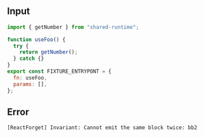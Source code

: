 
## Input

```javascript
import { getNumber } from "shared-runtime";

function useFoo() {
  try {
    return getNumber();
  } catch {}
}
export const FIXTURE_ENTRYPONT = {
  fn: useFoo,
  params: [],
};

```


## Error

```
[ReactForget] Invariant: Cannot emit the same block twice: bb2
```
          
      